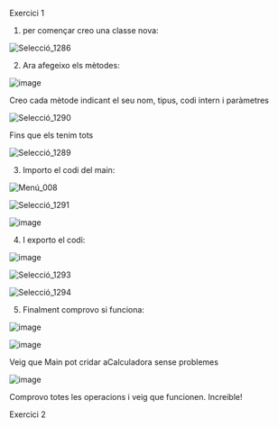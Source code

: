 

Exercici 1



1. per començar creo una classe nova:

![Selecció_1286](https://user-images.githubusercontent.com/114875463/234497051-c6b5d178-9a66-4d52-ae42-8b423821e3f8.png)




2. Ara afegeixo els mètodes:

![image](https://user-images.githubusercontent.com/114875463/234497651-1c87966c-e973-4e2d-bb94-c1e975639b1d.png)

Creo cada mètode indicant el seu nom, tipus, codi intern i paràmetres

![Selecció_1290](https://user-images.githubusercontent.com/114875463/234498141-8b1e38f0-d71e-4a04-a213-48f09e141525.png)

Fins que els tenim tots

![Selecció_1289](https://user-images.githubusercontent.com/114875463/234498219-4e0ee3bc-6dd9-4234-8436-a4af11170b10.png)




3. Importo el codi del main:

![Menú_008](https://user-images.githubusercontent.com/114875463/234498568-8ec52161-1956-4a7f-8e18-d6597790d072.png)

![Selecció_1291](https://user-images.githubusercontent.com/114875463/234499161-78e6d376-baae-4fc7-9344-1ee80c800769.png)

![image](https://user-images.githubusercontent.com/114875463/234499531-ee8a2890-f6c1-4e0e-9ef3-011d92f02c60.png)



4. I exporto el codi:

![image](https://user-images.githubusercontent.com/114875463/234499720-df8f7497-2944-447c-98a4-a38854bd9b4e.png)

![Selecció_1293](https://user-images.githubusercontent.com/114875463/234499969-ec1c3242-6dfe-4819-83cd-cd509cbc8957.png)

![Selecció_1294](https://user-images.githubusercontent.com/114875463/234499982-17888c45-5465-4015-8687-b490949bedff.png)

5. Finalment comprovo si funciona:

![image](https://user-images.githubusercontent.com/114875463/234500479-336f64fa-b472-4aa7-8a31-e143f9cd2768.png)

![image](https://user-images.githubusercontent.com/114875463/234500541-4d2134a4-dc42-4404-8c1b-83fad2f1eb55.png)

Veig que Main pot cridar aCalculadora sense problemes

![image](https://user-images.githubusercontent.com/114875463/234500769-e1a5ba2b-ccb7-4195-91c1-ea4976fa4f74.png)

Comprovo totes les operacions i veig que funcionen. Increible!




Exercici 2














